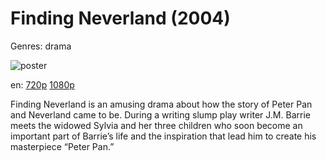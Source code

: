 # Finding Neverland (2004)

Genres: drama

![poster](http://image.tmdb.org/t/p/w500/44ioqnaokklNKBcJT6V87x6ChDb.jpg)

en:
  [720p](magnet:?xt=urn:btih:2B6A63DDE8DB0CEC3A8D183AA12520B1D2915940&tr=udp://glotorrents.pw:6969/announce&tr=udp://tracker.opentrackr.org:1337/announce&tr=udp://torrent.gresille.org:80/announce&tr=udp://tracker.openbittorrent.com:80&tr=udp://tracker.coppersurfer.tk:6969&tr=udp://tracker.leechers-paradise.org:6969&tr=udp://p4p.arenabg.ch:1337&tr=udp://tracker.internetwarriors.net:1337)
  [1080p](magnet:?xt=urn:btih:8B76BA1BDD9491EDC999B5C171C2BFA3BC4818FA&tr=udp://glotorrents.pw:6969/announce&tr=udp://tracker.opentrackr.org:1337/announce&tr=udp://torrent.gresille.org:80/announce&tr=udp://tracker.openbittorrent.com:80&tr=udp://tracker.coppersurfer.tk:6969&tr=udp://tracker.leechers-paradise.org:6969&tr=udp://p4p.arenabg.ch:1337&tr=udp://tracker.internetwarriors.net:1337)
  


Finding Neverland is an amusing drama about how the story of Peter Pan and Neverland came to be. During a writing slump play writer J.M. Barrie meets the widowed Sylvia and her three children who soon become an important part of Barrie’s life and the inspiration that lead him to create his masterpiece “Peter Pan.”